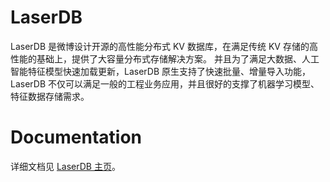 # LaserDB

LaserDB 是微博设计开源的高性能分布式 KV 数据库，在满足传统 KV 存储的高性能的基础上，提供了大容量分布式存储解决方案。 并且为了满足大数据、人工智能特征模型快速加载更新，LaserDB 原生支持了快速批量、增量导入功能，LaserDB 不仅可以满足一般的工程业务应用，并且很好的支撑了机器学习模型、特征数据存储需求。



# Documentation

详细文档见 [LaserDB 主页](https://algo-data-platform.github.io/LaserDB)。

